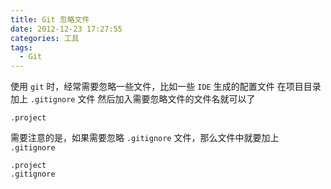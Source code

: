 ```yaml
---
title: Git 忽略文件
date: 2012-12-23 17:27:55
categories: 工具
tags:
  - Git
---
```

使用 `git` 时，经常需要忽略一些文件，比如一些 `IDE` 生成的配置文件
在项目目录加上 `.gitignore` 文件
然后加入需要忽略文件的文件名就可以了

```
.project
```

需要注意的是，如果需要忽略 `.gitignore` 文件，那么文件中就要加上 `.gitignore`


```
.project
.gitignore
```